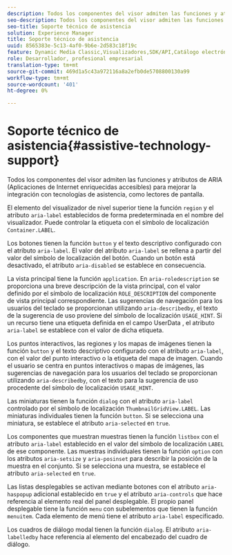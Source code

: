 ```yaml
---
description: Todos los componentes del visor admiten las funciones y atributos de ARIA (Aplicaciones de Internet enriquecidas accesibles) para mejorar la integración con tecnologías de asistencia, como lectores de pantalla.
seo-description: Todos los componentes del visor admiten las funciones y atributos de ARIA (Aplicaciones de Internet enriquecidas accesibles) para mejorar la integración con tecnologías de asistencia, como lectores de pantalla.
seo-title: Soporte técnico de asistencia
solution: Experience Manager
title: Soporte técnico de asistencia
uuid: 8565383e-5c13-4af0-9b6e-2d583c18f19c
feature: Dynamic Media Classic,Visualizadores,SDK/API,Catálogo electrónico,Accesibilidad
role: Desarrollador, profesional empresarial
translation-type: tm+mt
source-git-commit: 469d1a5c43a972116a8a2efb0de5708800130a99
workflow-type: tm+mt
source-wordcount: '401'
ht-degree: 0%

---
```



# Soporte técnico de asistencia{#assistive-technology-support}

Todos los componentes del visor admiten las funciones y atributos de ARIA (Aplicaciones de Internet enriquecidas accesibles) para mejorar la integración con tecnologías de asistencia, como lectores de pantalla.

El elemento del visualizador de nivel superior tiene la función `region` y el atributo `aria-label` establecidos de forma predeterminada en el nombre del visualizador. Puede controlar la etiqueta con el símbolo de localización `Container.LABEL`.

Los botones tienen la función `button` y el texto descriptivo configurado con el atributo `aria-label`. El valor del atributo `aria-label` se rellena a partir del valor del símbolo de localización del botón. Cuando un botón está desactivado, el atributo `aria-disabled` se establece en consecuencia.

La vista principal tiene la función `application`. En `aria-roledescription` se proporciona una breve descripción de la vista principal, con el valor definido por el símbolo de localización `ROLE_DESCRIPTION` del componente de vista principal correspondiente. Las sugerencias de navegación para los usuarios del teclado se proporcionan utilizando `aria-describedby`, el texto de la sugerencia de uso proviene del símbolo de localización `USAGE_HINT`. Si un recurso tiene una etiqueta definida en el campo UserData , el atributo `aria-label` se establece con el valor de dicha etiqueta.

Los puntos interactivos, las regiones y los mapas de imágenes tienen la función `button` y el texto descriptivo configurado con el atributo `aria-label`, con el valor del punto interactivo o la etiqueta del mapa de imagen. Cuando el usuario se centra en puntos interactivos o mapas de imágenes, las sugerencias de navegación para los usuarios del teclado se proporcionan utilizando `aria-describedby`, con el texto para la sugerencia de uso procedente del símbolo de localización `USAGE_HINT`.

Las miniaturas tienen la función `dialog` con el atributo `aria-label` controlado por el símbolo de localización `ThumbnailGridView.LABEL`. Las miniaturas individuales tienen la función `button`. Si se selecciona una miniatura, se establece el atributo `aria-selected` en `true`.

Los componentes que muestran muestras tienen la función `listbox` con el atributo `aria-label` establecido en el valor del símbolo de localización `LABEL` de ese componente. Las muestras individuales tienen la función `option` con los atributos `aria-setsize` y `aria-posinset` para describir la posición de la muestra en el conjunto. Si se selecciona una muestra, se establece el atributo `aria-selected` en `true`.

Las listas desplegables se activan mediante botones con el atributo `aria-haspopup` adicional establecido en `true` y el atributo `aria-controls` que hace referencia al elemento real del panel desplegable. El propio panel desplegable tiene la función `menu` con subelementos que tienen la función `menuitem`. Cada elemento de menú tiene el atributo `aria-label` especificado.

Los cuadros de diálogo modal tienen la función `dialog`. El atributo `aria-labelledby` hace referencia al elemento del encabezado del cuadro de diálogo.
